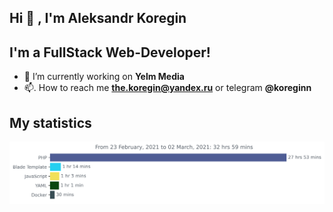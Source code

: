 ## Hi 👋 , I'm Aleksandr Koregin

## I'm a FullStack Web-Developer!

- 🔭  I’m currently working on **Yelm Media**
- 📫. How to reach me **the.koregin@yandex.ru** or telegram **@koreginn**

## My statistics

<img style="background-color: #ffff;" src="https://github.com/koreginn/koreginn/blob/main/images/stat.svg" alt="My statistics Wakatime"/>
